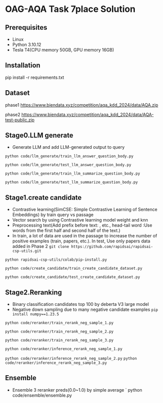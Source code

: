 # OAG-AQA Task 7place Solution

## Prerequisites
* Linux 
* Python 3.10.12
* Tesla T4(CPU memory 50GB, GPU memory 16GB)

## Installation
pip install -r requirements.txt

## Dataset
phase1 https://www.biendata.xyz/competition/aqa_kdd_2024/data/AQA.zip

phase2 https://www.biendata.xyz/competition/aqa_kdd_2024/data/AQA-test-public.zip

## Stage0.LLM generate
* Generate LLM and add LLM-generated output to query
  
` python code/llm_generate/train_llm_answer_question_body.py `

` python code/llm_generate/test_llm_answer_question_body.py `

` python code/llm_generate/train_llm_summarize_question_body.py `

` python code/llm_generate/test_llm_summarize_question_body.py `

## Stage1.create candidate
* Contrastive learning(SimCSE: Simple Contrastive Learning of Sentence Embeddings) by train query vs passage
* Vector search by using Contrastive learning model weight and knn
* Preprocessing text(Add prefix before text: <question>, <llm answer> etc., head-tail word :Use words from the first half and second half of the text.)
* In train, a lot of data are used in the passage to increase the number of positive examples (train, papers, etc.).  In test, Use only papers data added in Phase 2
` git clone https://github.com/rapidsai/rapidsai-csp-utils.git `

` python rapidsai-csp-utils/colab/pip-install.py `

` python code/create_candidate/train_create_candidate_dataset.py `

` python code/create_candidate/test_create_candidate_dataset.py `

## Stage2.Reranking
* Binary classification candidates top 100 by deberta V3 large model
* Negative down sampling due to many negative candidate examples
` pip install numpy==1.23.5 `

` python code/reranker/train_rerank_neg_sample_1.py `

` python code/reranker/train_rerank_neg_sample_2.py `

` python code/reranker/train_rerank_neg_sample_3.py `

` python code/reranker/inference_rerank_neg_sample_1.py `

` python code/reranker/inference_rerank_neg_sample_2.py `
` python code/reranker/inference_rerank_neg_sample_3.py `

## Ensemble
* Ensemble 3 reranker preds(0.0~1.0) by simple average
` python code/ensemble/ensemble.py

